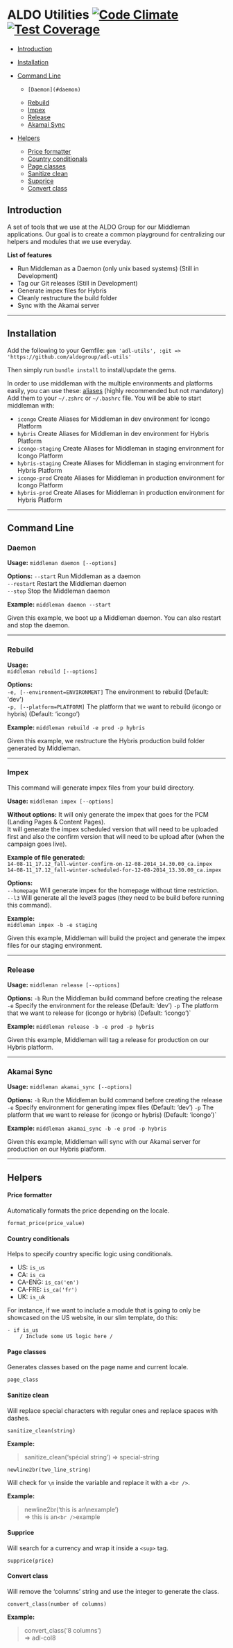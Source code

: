 # ALDO Utilities [![Code Climate](https://codeclimate.com/github/aldogroup/adl-utils/badges/gpa.svg)](https://codeclimate.com/github/aldogroup/adl-utils) [![Test Coverage](https://codeclimate.com/github/aldogroup/adl-utils/badges/coverage.svg)](https://codeclimate.com/github/aldogroup/adl-utils)


- [Introduction](#introduction)
- [Installation](#installation)
- [Command Line](#command-line)
  - 	[Daemon](#daemon)
  -   [Rebuild](#rebuild)
  -   [Impex](#impex)
  -   [Release](#release)
  -   [Akamai Sync](#akamai-sync)

- [Helpers](#helpers)
  -   [Price formatter](#price-formatter)
  -   [Country conditionals](#country-conditionals)
  -   [Page classes](#page-classes)
  -   [Sanitize clean](#sanitize-clean)
  -   [Supprice](#supprice)
  -   [Convert class](#convert-class)

Introduction
------------

A set of tools that we use at the ALDO Group for our Middleman applications.
 Our goal is to create a common playground for centralizing our helpers and modules that we use everyday.

**List of features**

-   Run Middleman as a Daemon (only unix based systems) (Still in Development)
-   Tag our Git releases (Still in Development)
-   Generate impex files for Hybris
-   Cleanly restructure the build folder
-   Sync with the Akamai server

* * * * *

Installation
------------

Add the following to your Gemfile:
 `gem 'adl-utils', :git => 'https://github.com/aldogroup/adl-utils'`

Then simply run `bundle install` to install/update the gems.

In order to use middleman with the multiple environments and platforms easily, you can use these:
 [aliases](https://gist.github.com/blabassi/8b0cd7e46794ca306e2f) (highly recommended but not mandatory)
 Add them to your `~/.zshrc` or `~/.bashrc` file. You will be able to start middleman with:
 - `icongo` Create Aliases for Middleman in dev environment for Icongo Platform
 - `hybris` Create Aliases for Middleman in dev environment for Hybris Platform
 - `icongo-staging` Create Aliases for Middleman in staging environment for Icongo Platform
 - `hybris-staging` Create Aliases for Middleman in staging environment for Hybris Platform
 - `icongo-prod` Create Aliases for Middleman in production environment for Icongo Platform
 - `hybris-prod` Create Aliases for Middleman in production environment for Hybris Platform

* * * * *

Command Line
------------

### Daemon

**Usage:**
 `middleman daemon [--options]`

**Options:**
 `--start` Run Middleman as a daemon  
 `--restart` Restart the Middleman daemon  
 `--stop` Stop the Middleman daemon

**Example:**
 `middleman daemon --start`  

Given this example, we boot up a Middleman daemon. You can also restart and stop the daemon.

* * * * *

### Rebuild

**Usage:**  
 `middleman rebuild [--options]`

**Options:**  
 `-e, [--environment=ENVIRONMENT]` The environment to rebuild (Default: 'dev')  
 `-p, [--platform=PLATFORM]` The platform that we want to rebuild (icongo or hybris) (Default: ‘icongo’)

**Example:**
 `middleman rebuild -e prod -p hybris`

Given this example, we restructure the Hybris production build folder generated by Middleman.

* * * * *

### Impex

This command will generate impex files from your build directory.

**Usage:**
 `middleman impex [--options]`

**Without options:**
 It will only generate the impex that goes for the PCM (Landing Pages & Content Pages).  
 It will generate the impex scheduled version that will need to be uploaded first and also the confirm version that will need to be upload after (when the campaign goes live).

**Example of file generated:**  
 `14-08-11_17.12_fall-winter-confirm-on-12-08-2014_14.30.00_ca.impex`  
 `14-08-11_17.12_fall-winter-scheduled-for-12-08-2014_13.30.00_ca.impex`

**Options:**  
 `--homepage` Will generate impex for the homepage without time restriction.  
 `--l3` Will generate all the level3 pages (they need to be build before running this command).

**Example:**  
 `middleman impex -b -e staging`  

Given this example, Middleman will build the project and generate the impex files for our staging environment.

* * * * *

### Release

**Usage:**
 `middleman release [--options]`

**Options:**
 `-b` Run the Middleman build command before creating the release
 `-e` Specify the environment for the release (Default: ‘dev’)
 `-p` The platform that we want to release for (icongo or hybris) (Default: ‘icongo’)\`

**Example:**
 `middleman release -b -e prod -p hybris`

Given this example, Middleman will tag a release for production on our Hybris platform.

* * * * *

### Akamai Sync

**Usage:**
 `middleman akamai_sync [--options]`

**Options:**
 `-b` Run the Middleman build command before creating the release
 `-e` Specify environment for generating impex files (Default: ‘dev’)
 `-p` The platform that we want to release for (icongo or hybris) (Default: ‘icongo’)\`

**Example:**
 `middleman akamai_sync -b -e prod -p hybris`

Given this example, Middleman will sync with our Akamai server for production on our Hybris platform.

* * * * *

Helpers
-------

#### Price formatter

Automatically formats the price depending on the locale.

`format_price(price_value)`

#### Country conditionals

Helps to specify country specific logic using conditionals.

-   US: `is_us`
-   CA: `is_ca`
-   CA-ENG: `is_ca('en')`
-   CA-FRE: `is_ca('fr')`
-   UK: `is_uk`

For instance, if we want to include a module that is going to only be showcased on the US website, in our slim template, do this:

``` {.prettyprint}
- if is_us
    / Include some US logic here /
```

#### Page classes

Generates classes based on the page name and current locale.

`page_class`

#### Sanitize clean

Will replace special characters with regular ones and replace spaces with dashes.

`sanitize_clean(string)`

**Example:**

> sanitize\_clean(‘spécial string’)
>  =\> special-string

`newline2br(two_line_string)`

Will check for `\n` inside the variable and replace it with a `<br />`.

**Example:**

> newline2br(‘this is an\\nexample’)  
>  =\> this is an`<br />`example

#### Supprice

Will search for a currency and wrap it inside a `<sup>` tag.

`supprice(price)`

#### Convert class

Will remove the ‘columns’ string and use the integer to generate the class.

`convert_class(number of columns)`

**Example:**

> convert\_class(‘8 columns’)  
>  =\> adl-col8